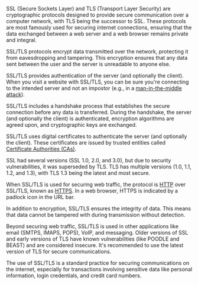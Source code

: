SSL (Secure Sockets Layer) and TLS (Transport Layer Security) are cryptographic protocols designed to provide secure communication over a computer network, with TLS being the successor to SSL. These protocols are most famously used for securing internet connections, ensuring that the data exchanged between a web server and a web browser remains private and integral.

SSL/TLS protocols encrypt data transmitted over the network, protecting it from eavesdropping and tampering. This encryption ensures that any data sent between the user and the server is unreadable to anyone else.

SSL/TLS provides authentication of the server (and optionally the client). When you visit a website with SSL/TLS, you can be sure you're connecting to the intended server and not an impostor (e.g., in a [man-in-the-middle attack](../security/mitm.md)).

SSL/TLS includes a handshake process that establishes the secure connection before any data is transferred. During the handshake, the server (and optionally the client) is authenticated, encryption algorithms are agreed upon, and cryptographic keys are exchanged.

SSL/TLS uses digital certificates to authenticate the server (and optionally the client). These certificates are issued by trusted entities called [Certificate Authorities (CAs)](../web/cas.md).

SSL had several versions (SSL 1.0, 2.0, and 3.0), but due to security vulnerabilities, it was superseded by TLS. TLS has multiple versions (1.0, 1.1, 1.2, and 1.3), with TLS 1.3 being the latest and most secure.

When SSL/TLS is used for securing web traffic, the protocol is [HTTP](../web/http.md) over SSL/TLS, known as [HTTPS](../web/https.md). In a web browser, HTTPS is indicated by a padlock icon in the URL bar.

In addition to encryption, SSL/TLS ensures the integrity of data. This means that data cannot be tampered with during transmission without detection. 

Beyond securing web traffic, SSL/TLS is used in other applications like email (SMTPS, IMAPS, POPS), VoIP, and messaging. Older versions of SSL and early versions of TLS have known vulnerabilities (like POODLE and BEAST) and are considered insecure. It's recommended to use the latest version of TLS for secure communications.

The use of SSL/TLS is a standard practice for securing communications on the internet, especially for transactions involving sensitive data like personal information, login credentials, and credit card numbers.
